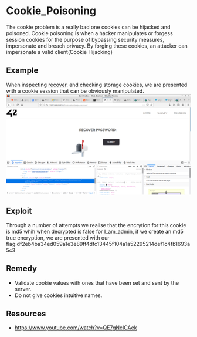 # Cookie_Poisoning
The cookie problem is a really bad one cookies can be hijacked and poisoned. Cookie poisoning is when a hacker manipulates or forgess session cookies for the purpose of bypassing security measures, impersonate and breach privacy. By forging these cookies, an attacker can impersonate a valid client(Cookie Hijacking)

## Example
When inspecting <a href="http://192.168.43.251/">recover</a>. and checking storage cookies, we are presented with a cookie session that can be obviously manipulated.
<img src="https://github.com/PhethulwaziD/Darkly/blob/master/Sensitive_Data_Exposure/Resources/email.png" />

## Exploit
Through a number of attempts we realise that the encrytion for this cookie is md5 whih when decrypted is false for I_am_admin, if we create an md5 true encryption, we are presented with our flag:df2eb4ba34ed059a1e3e89ff4dfc13445f104a1a52295214def1c4fb1693a5c3

## Remedy
* Validate cookie values with ones that have been set and sent by the server.
* Do not give cookies intuitive names.

## Resources
* https://www.youtube.com/watch?v=QE7gNcICAek